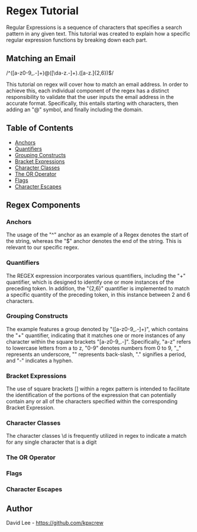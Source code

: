 # Regex Tutorial

Regular Expressions is a sequence of characters that specifies a search pattern in any given text. This tutorial was created to explain how a specific regular expression functions by breaking down each part.
## Matching an Email

/^([a-z0-9_\.-]+)@([\da-z\.-]+)\.([a-z\.]{2,6})$/


This tutorial on regex will cover how to match an email address. In order to achieve this, each individual component of the regex has a distinct responsibility to validate that the user inputs the email address in the accurate format. Specifically, this entails starting with characters, then adding an "@" symbol, and finally including the domain.

## Table of Contents

- [Anchors](#anchors)
- [Quantifiers](#quantifiers)
- [Grouping Constructs](#grouping-constructs)
- [Bracket Expressions](#bracket-expressions)
- [Character Classes](#character-classes)
- [The OR Operator](#the-or-operator)
- [Flags](#flags)
- [Character Escapes](#character-escapes)

## Regex Components

### Anchors

The usage of the "^" anchor as an example of a Regex denotes the start of the string, whereas the "$" anchor denotes the end of the string. This is relevant to our specific regex.
### Quantifiers

The REGEX expression incorporates various quantifiers, including the "+" quantifier, which is designed to identify one or more instances of the preceding token. In addition, the "{2,6}" quantifier is implemented to match a specific quantity of the preceding token, in this instance between 2 and 6 characters.
### Grouping Constructs

The example features a group denoted by "([a-z0-9_\.-]+)", which contains the "+" quantifier, indicating that it matches one or more instances of any character within the square brackets "[a-z0-9_\.-]". Specifically, "a-z" refers to lowercase letters from a to z, "0-9" denotes numbers from 0 to 9, "_" represents an underscore, "\" represents back-slash, "." signifies a period, and "-" indicates a hyphen.
### Bracket Expressions

The use of square brackets [] within a regex pattern is intended to facilitate the identification of the portions of the expression that can potentially contain any or all of the characters specified within the corresponding Bracket Expression.
### Character Classes

The character classes \d is frequently utilized in regex to indicate a match for any single character that is a digit 
### The OR Operator

### Flags

### Character Escapes

## Author
David Lee - https://github.com/kpxcrew
